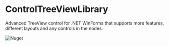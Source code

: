 # ControlTreeViewLibrary
Advanced TreeView control for .NET WinForms that supports more features, different layouts and any controls in the nodes.

![Nuget](https://img.shields.io/nuget/v/ControlTreeView)
